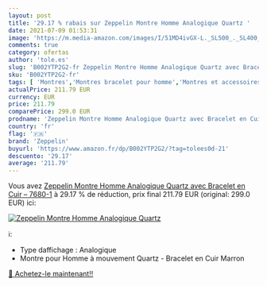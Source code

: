 ```yaml
---
layout: post
title: '29.17 % rabais sur Zeppelin Montre Homme Analogique Quartz '
date: 2021-07-09 01:53:31
image: 'https://m.media-amazon.com/images/I/51MD4ivGX-L._SL500_._SL400_.jpg'
comments: true
category: ofertas
author: 'tole.es'
slug: 'B002YTP2G2-fr Zeppelin Montre Homme Analogique Quartz avec Bracelet en...'
sku: 'B002YTP2G2-fr'
tags: [ 'Montres','Montres bracelet pour homme','Montres et accessoires','Montres homme','zeppelin', ]
actualPrice: 211.79 EUR
currency: EUR
price: 211.79
comparePrice: 299.0 EUR
prodname: 'Zeppelin Montre Homme Analogique Quartz avec Bracelet en Cuir – 7680-1'
country: 'fr'
flag: '🇫🇷'
brand: 'Zeppelin'
buyurl: 'https://www.amazon.fr/dp/B002YTP2G2/?tag=tolees0d-21'
descuento: '29.17'
average: '211.79'
---
```


Vous avez [Zeppelin Montre Homme Analogique Quartz avec Bracelet en Cuir – 7680-1](https://www.amazon.fr/dp/B002YTP2G2/?tag=tolees0d-21)  à  29.17 % de réduction, prix final  211.79 EUR (original: 299.0 EUR) ici:

[![Zeppelin Montre Homme Analogique Quartz ](https://m.media-amazon.com/images/I/51MD4ivGX-L._SL500_._SL400_.jpg)](https://www.amazon.fr/dp/B002YTP2G2/?tag=tolees0d-21)

ℹ️:

- Type daffichage : Analogique
- Montre pour Homme à mouvement Quartz - Bracelet en Cuir Marron

[🛒 Achetez-le maintenant!!](https://www.amazon.fr/dp/B002YTP2G2/?tag=tolees0d-21)
